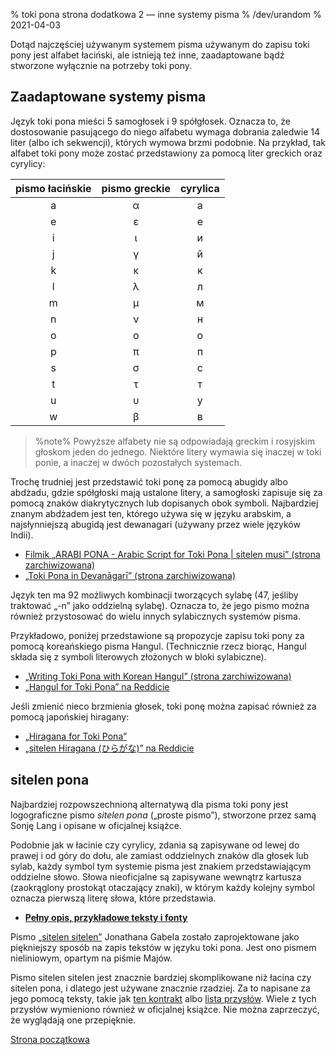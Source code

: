 % toki pona strona dodatkowa 2 — inne systemy pisma
% /dev/urandom
% 2021-04-03

Dotąd najczęściej używanym systemem pisma używanym do zapisu toki pony jest alfabet 
łaciński, ale istnieją też inne, zaadaptowane bądź stworzone wyłącznie na potrzeby 
toki pony.

## Zaadaptowane systemy pisma

Język toki pona mieści 5 samogłosek i 9 spółgłosek. Oznacza to, że dostosowanie 
pasującego do niego alfabetu wymaga dobrania zaledwie 14 liter (albo ich sekwencji),
których wymowa brzmi podobnie. Na przykład, tak alfabet toki pony może zostać 
przedstawiony za pomocą liter greckich oraz cyrylicy:

| pismo łacińskie | pismo greckie | cyrylica |
|:-----:|:-----:|:--------:|
| a | α | а |
| e | ε | е |
| i | ι | и |
| j | γ | й |
| k | κ | к |
| l | λ | л |
| m | μ | м |
| n | ν | н |
| o | ο | о |
| p | π | п |
| s | σ | с |
| t | τ | т |
| u | υ | у |
| w | β | в |

> %note%
> Powyższe alfabety nie są odpowiadają greckim i rosyjskim głoskom jeden do jednego.
> Niektóre litery wymawia się inaczej w toki ponie, a inaczej w dwóch pozostałych
> systemach.

Trochę trudniej jest przedstawić toki ponę za pomocą abugidy albo abdżadu, gdzie
spółgłoski mają ustalone litery, a samogłoski zapisuje się za pomocą znaków 
diakrytycznych lub dopisanych obok symboli. Najbardziej znanym abdżadem jest ten, 
którego używa się w języku arabskim, a najsłynniejszą abugidą jest dewanagari (używany 
przez wiele języków Indii).

* [Filmik „ARABI PONA - Arabic Script for Toki Pona | sitelen musi” (strona zarchiwizowana)][arabic]
* [„Toki Pona in Devanāgarī” (strona zarchiwizowana)][devanagari]

[arabic]:https://web.archive.org/web/20200618130953/https://www.youtube.com/watch?v=Mh9Wypm6pXs
[devanagari]:https://web.archive.org/web/20060727115116/http://www.deadlybrain.org/projects/tokipona/deva_guja.php

Język ten ma 92 możliwych kombinacji tworzących sylabę (47, jeśliby traktować „-n” 
jako oddzielną sylabę). Oznacza to, że jego pismo można również przystosować do wielu 
innych sylabicznych systemów pisma.

Przykładowo, poniżej przedstawione są propozycje zapisu toki pony za pomocą 
koreańskiego pisma Hangul. (Technicznie rzecz biorąc, Hangul składa się z symboli 
literowych złożonych w bloki sylabiczne).

* [„Writing Toki Pona with Korean Hangul” (strona zarchiwizowana)][hangularch]
* [„Hangul for Toki Pona” na Reddicie][hangulred]

[hangularch]:https://web.archive.org/web/20070313181500/http://www.tokipona.bravehost.com/korean.html
[hangulred]:https://www.reddit.com/r/tokipona/comments/8mx951/hangul_for_toki_pona/

Jeśli zmienić nieco brzmienia głosek, toki ponę można zapisać również za pomocą 
japońskiej hiragany:

* [„Hiragana for Toki Pona”][hiragana1]
* [„sitelen Hiragana (ひらがな)” na Reddicie][hiragana_red]

[hiragana1]:https://www.deviantart.com/derroflcopter/journal/Hiragana-for-Toki-Pona-339541633
[hiragana_red]:https://www.reddit.com/r/tokipona/comments/e7g91u/sitelen_hiragana_%E3%81%B2%E3%82%89%E3%81%8C%E3%81%AA/

## sitelen pona

Najbardziej rozpowszechnioną alternatywą dla pisma toki pony jest logograficzne pismo
*sitelen pona* („proste pismo”), stworzone przez samą Sonję Lang i opisane
w oficjalnej książce.

Podobnie jak w łacinie czy cyrylicy, zdania są zapisywane od lewej do prawej i od 
góry do dołu, ale zamiast oddzielnych znaków dla głosek lub sylab, każdy symbol tym 
systemie pisma jest znakiem przedstawiającym oddzielne słowo. Słowa nieoficjalne są 
zapisywane wewnątrz kartusza (zaokrąglony prostokąt otaczający znaki), w którym każdy 
kolejny symbol oznacza pierwszą literę słowa, które przedstawia.

* **[Pełny opis, przykładowe teksty i fonty](pl/sitelen_pona)**

Pismo [„sitelen sitelen”](https://jonathangabel.com/toki-pona/) Jonathana Gabela
zostało zaprojektowane jako piękniejszy sposób na zapis tekstów w języku toki pona. Jest ono pismem nieliniowym, opartym na piśmie Majów.

Pismo sitelen sitelen jest znacznie bardziej skomplikowane niż łacina czy sitelen 
pona, i dlatego jest używane znacznie rzadziej. Za to napisane za jego pomocą teksty, 
takie jak [ten kontrakt](https://www.jonathangabel.com/archive/2012/artworks_lipu-lawa-pi-esun-kama.html) 
albo [lista przysłów](https://jonathangabel.com/toki-pona/dictionaries/gallery/). 
Wiele z tych przysłów wymieniono również w oficjalnej książce. Nie można zaprzeczyć, 
że wyglądają one przepięknie.

[Strona początkowa](pl)
